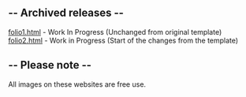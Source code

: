 ## -- Archived releases --

[folio1.html](https://jordan-jay.github.io/portfolioipt/folio1.html) - Work In Progress (Unchanged from original template) <br>[folio2.html](https://jordan-jay.github.io/portfolioipt/folio1.html) - Work in Progress (Start of the changes from the template)

## -- Please note --

All images on these websites are free use.
